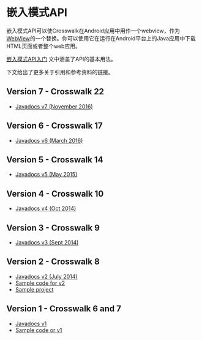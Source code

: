 <h1>嵌入模式API</h1>

<p>嵌入模式API可以使Crosswalk在Android应用中用作一个webview，作为<a href="http://developer.android.com/guide/webapps/webview.html">WebView</a>的一个替换。你可以使用它在运行在Android平台上的Java应用中下载HTML页面或者整个web应用。</p>

<p><a href="/documentation/android/embedding_crosswalk_zh.html">嵌入模式API入门</a> 文中涵盖了API的基本用法。</p>

<p>下文给出了更多关于引用和参考资料的链接。</p>

<h2>Version 7 - Crosswalk 22</h2>

<ul>
  <li><a href="/apis/embeddingapidocs_v7/index.html">Javadocs v7 (November 2016)</a></li>
</ul>

<h2>Version 6 - Crosswalk 17</h2>

<ul>
  <li><a href="/apis/embeddingapidocs_v6/index.html">Javadocs v6 (March 2016)</a></li>
</ul>

<h2>Version 5 - Crosswalk 14</h2>

<ul>
    <li><a href="/apis/embeddingapidocs_v5/index.html">Javadocs v5 (May 2015)</a></li>
</ul>

<h2>Version 4 - Crosswalk 10</h2>

<ul>
    <li><a href="/apis/embeddingapidocs_v4/index.html">Javadocs v4 (Oct 2014)</a></li>
</ul>

<h2>Version 3 - Crosswalk 9</h2>

<ul>
    <li><a href="/apis/embeddingapidocs_v3/index.html">Javadocs v3 (Sept 2014)</a></li>
</ul>

<h2>Version 2 - Crosswalk 8</h2>

<ul>
    <li><a href="/apis/embeddingapidocs_v2/reference/org/xwalk/core/package-summary.html">Javadocs v2 (July 2014)</a></li>
    <li><a href="/apis/embeddingapidocs_v2/reference/org/xwalk/core/XWalkView.html">Sample code for v2</a></li>
    <li><a href="https://github.com/crosswalk-project/crosswalk/tree/master/runtime/android/sample" target="_blank">Sample project</a></li>
</ul>

<h2>Version 1 - Crosswalk 6 and 7</h1>

<ul>
    <li><a href="/apis/embeddingapidocs/reference/org/xwalk/core/package-summary.html">Javadocs v1</a></li>
    <li><a href="/apis/embeddingapidocs/reference/org/xwalk/core/XWalkView.html">Sample code or v1</a></li>
</ul>
